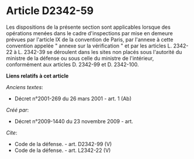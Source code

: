 # Article D2342-59

Les dispositions de la présente section sont applicables lorsque des opérations menées dans le cadre d'inspections par mise
en demeure prévues par l'article IX de la convention de Paris, par l'annexe à cette convention appelée " annexe sur la
vérification " et par les articles L. 2342-22 à L. 2342-39 se déroulent dans les sites non placés sous l'autorité du ministre
de la défense ou sous celle du ministre de l'intérieur, conformément aux articles D. 2342-99 et D. 2342-100.

**Liens relatifs à cet article**

_Anciens textes_:

  - Décret n°2001-269 du 26 mars 2001 - art. 1 (Ab)

_Créé par_:

  - Décret n°2009-1440 du 23 novembre 2009 - art.

_Cite_:

  - Code de la défense. - art. D2342-99 (V)
  - Code de la défense. - art. L2342-22 (V)
